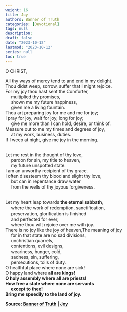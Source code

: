 ```yaml
---
weight: 16
title: Joy
authors: Banner of Truth
categories: [Devotional]
tags: null
description: 
draft: false
date: "2023-10-12"
lastmod: "2023-10-12"
series: null
toc: true
---
```


<!--more-->

<!-- Tab links -->

O CHRIST,

All thy ways of mercy tend to and end in my delight.
<br>Thou didst weep, sorrow, suffer that I might rejoice.
<br>For my joy thou hast sent the Comforter,
<br>&emsp;  multiplied thy promises,
<br>&emsp;  shown me my future happiness,
<br>&emsp;  given me a living fountain.
<br>Thou art preparing joy for me and me for joy;
<br>I pray for joy, wait for joy, long for joy;
<br>&emsp;  give me more than I can hold, desire, or think of.
<br>Measure out to me my times and degrees of joy,
<br>&emsp;  at my work, business, duties.
<br>If I weep at night, give me joy in the morning.

<br>Let me rest in the thought of thy love,
<br>&emsp;  pardon for sin, my title to heaven,
<br>&emsp;  my future unspotted state.
<br>I am an unworthy recipient of thy grace.
<br>I often disesteem thy blood and slight thy love,
<br>&emsp;  but can in repentance draw water
<br>&emsp;  from the wells of thy joyous forgiveness.

<br>Let my heart leap towards <b>the eternal sabbath</b>,
<br>&emsp;  where the work of redemption, sanctiﬁcation,
<br>&emsp;    preservation, gloriﬁcation is ﬁnished
<br>&emsp;    and perfected for ever,
<br>&emsp;  where thou wilt rejoice over me with joy.
<br>There is no joy like the joy of heaven,<label for="joy" class="margin-toggle sidenote-number"></label><span class="sidenote">The meaning of joy</span>
<br>&emsp;  for in that state are no sad divisions,
<br>&emsp;  unchristian quarrels,
<br>&emsp;  contentions, evil designs,
<br>&emsp;  weariness, hunger, cold,
<br>&emsp;  sadness, sin, suffering,
<br>&emsp;  persecutions, toils of duty.
<br>O healthful place where none are sick!
<br>O happy land where <b>all are kings<b>!
<br>O holy assembly where <b>all are priests</b>!
<br>How free a state where none are servants
<br>&emsp;  except to thee!
<br>Bring me speedily to the land of joy.

Source: <a href = "https://banneroftruth.org/us/devotional/joy/" target="_blank" rel="noopener noreferrer">Banner of Truth | Joy</a>